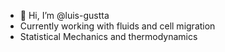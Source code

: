 - 👋 Hi, I’m @luis-gustta
- Currently working with fluids and cell migration
- Statistical Mechanics and thermodynamics
<!---- U+1F9EB currently working with cell sim
- 👀 Dynamical simulation and machine learning :man_scientist: :computer: :satellite:
- 💞️ I’m looking to collaborate on any project I have time to work on
- 📫 You can reach me by email - lang.gaiato@ufrgs.br

![Snake animation](https://github.com/luis-gustta/luis-gustta/blob/output/github-contribution-grid-snake.svg)

<!---
luis-gustta/luis-gustta is a ✨ special ✨ repository because its `README.md` (this file) appears on your GitHub profile.
You can click the Preview link to take a look at your changes.
--->
